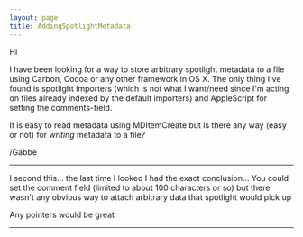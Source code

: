 ```yaml
---
layout: page
title: AddingSpotlightMetadata
---
```


Hi

I have been looking for a way to store arbitrary spotlight metadata to a file using Carbon, Cocoa or any other framework in OS X. The only thing I've found is spotlight importers (which is not what I want/need since I'm acting on files already indexed by the default importers) and AppleScript for setting the comments-field. 

It is easy to read metadata using MDItemCreate but is there any way (easy or not) for _writing_ metadata to a file?

/Gabbe 

----

I second this... the last time I looked I had the exact conclusion... You could set the comment field (limited to about 100 characters or so) but there wasn't any obvious way to attach arbitrary data that spotlight would pick up

Any pointers would be great

----

